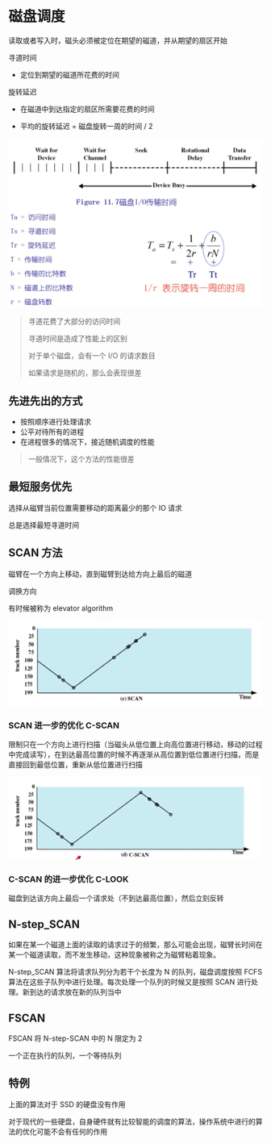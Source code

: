 # 磁盘调度

读取或者写入时，磁头必须被定位在期望的磁道，并从期望的扇区开始

寻道时间

* 定位到期望的磁道所花费的时间

旋转延迟

* 在磁道中到达指定的扇区所需要花费的时间

* 平均的旋转延迟 = 磁盘旋转一周的时间 / 2

![](./img/12_16_1.png)

> 寻道花费了大部分的访问时间
>
> 寻道时间是造成了性能上的区别
>
> 对于单个磁盘，会有一个 I/O 的请求数目
>
> 如果请求是随机的，那么会表现很差





## 先进先出的方式

* 按照顺序进行处理请求
* 公平对待所有的进程
* 在进程很多的情况下，接近随机调度的性能



> 一般情况下，这个方法的性能很差

## 最短服务优先

选择从磁臂当前位置需要移动的距离最少的那个 IO 请求

总是选择最短寻道时间

## SCAN 方法

磁臂在一个方向上移动，直到磁臂到达给方向上最后的磁道

调换方向

有时候被称为  elevator algorithm 

![](./img/12_16_2.png)



### SCAN 进一步的优化 C-SCAN

限制只在一个方向上进行扫描（当磁头从低位置上向高位置进行移动，移动的过程中完成读写），在到达最高位置的时候不再逐渐从高位置到低位置进行扫描，而是直接回到最低位置，重新从低位置进行扫描

![](./img/12_16_3.png)

### C-SCAN 的进一步优化  C-LOOK

磁盘到达该方向上最后一个请求处（不到达最高位置），然后立刻反转

## N-step_SCAN

如果在某一个磁道上面的读取的请求过于的频繁，那么可能会出现，磁臂长时间在某一个磁道读取，而不发生移动，这种现象被称之为磁臂粘着现象。

N-step_SCAN 算法将请求队列分为若干个长度为 N 的队列，磁盘调度按照 FCFS 算法在这些子队列中进行处理。每次处理一个队列的时候又是按照 SCAN 进行处理。新到达的请求放在新的队列当中

## FSCAN

FSCAN 将 N-step-SCAN 中的 N 限定为 2

一个正在执行的队列，一个等待队列

## 特例

上面的算法对于 SSD 的硬盘没有作用

对于现代的一些硬盘，自身硬件就有比较智能的调度的算法，操作系统中进行的算法的优化可能不会有任何的作用

